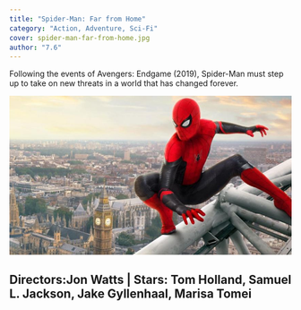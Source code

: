 ```yaml
---
title: "Spider-Man: Far from Home"
category: "Action, Adventure, Sci-Fi"
cover: spider-man-far-from-home.jpg
author: "7.6"
---
```


Following the events of Avengers: Endgame (2019), Spider-Man must step up to take on new threats in a world that has changed forever.

![unsplash.com](./spider-man-far-from-home.jpg)

## Directors:Jon Watts | Stars: Tom Holland, Samuel L. Jackson, Jake Gyllenhaal, Marisa Tomei